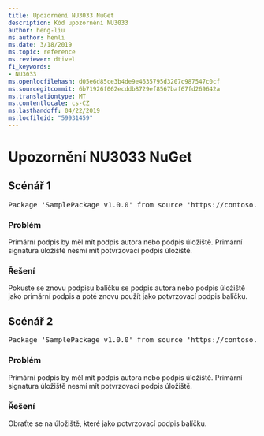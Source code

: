 ```yaml
---
title: Upozornění NU3033 NuGet
description: Kód upozornění NU3033
author: heng-liu
ms.author: henli
ms.date: 3/18/2019
ms.topic: reference
ms.reviewer: dtivel
f1_keywords:
- NU3033
ms.openlocfilehash: d05e6d85ce3b4de9e4635795d3207c987547c0cf
ms.sourcegitcommit: 6b71926f062ecddb8729ef8567baf67fd269642a
ms.translationtype: MT
ms.contentlocale: cs-CZ
ms.lasthandoff: 04/22/2019
ms.locfileid: "59931459"
---
```

# <a name="nuget-warning-nu3033"></a>Upozornění NU3033 NuGet

## <a name="scenario-1"></a>Scénář 1

<pre>Package 'SamplePackage v1.0.0' from source 'https://contoso.com/index.json': A repository primary signature must not have a repository countersignature.</pre>

### <a name="issue"></a>Problém

Primární podpis by měl mít podpis autora nebo podpis úložiště. Primární signatura úložiště nesmí mít potvrzovací podpis úložiště.

### <a name="solution"></a>Řešení

Pokuste se znovu podpisu balíčku se podpis autora nebo podpis úložiště jako primární podpis a poté znovu použít jako potvrzovací podpis balíčku.



## <a name="scenario-2"></a>Scénář 2

<pre>Package 'SamplePackage v1.0.0' from source 'https://contoso.com/index.json': A repository primary signature must not have a repository countersignature.</pre>

### <a name="issue"></a>Problém

Primární podpis by měl mít podpis autora nebo podpis úložiště. Primární signatura úložiště nesmí mít potvrzovací podpis úložiště.

### <a name="solution"></a>Řešení

Obraťte se na úložiště, které jako potvrzovací podpis balíčku.